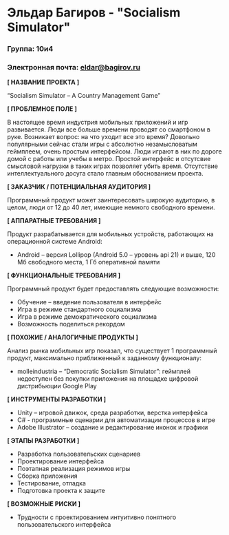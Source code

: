 # Эльдар Багиров - "Socialism Simulator"

### Группа: 10и4
### Электронная почта: eldar@bagirov.ru


**[ НАЗВАНИЕ ПРОЕКТА ]**

“Socialism Simulator – A Country Management Game”

**[ ПРОБЛЕМНОЕ ПОЛЕ ]**

В настоящее время индустрия мобильных приложений и игр развивается. Люди все больше времени проводят со смартфоном в руке. Возникает вопрос: на что уходит все это время?
Довольно популярными сейчас стали игры с абсолютно незамысловатым геймплеем, очень простым интерфейсом. Люди играют в них по дороге домой с работы или учебы в метро. Простой интерфейс и отсутсвие смысловой нагрузки в таких играх позволяет убить время. Отсутствие интеллектуального досуга стало главным обоснованием проекта.

**[ ЗАКАЗЧИК / ПОТЕНЦИАЛЬНАЯ АУДИТОРИЯ ]**

Программный продукт может заинтересовать широкую аудиторию, в целом, люди от 12 до 40 лет, имеющие немного свободного времени.

**[ АППАРАТНЫЕ ТРЕБОВАНИЯ ]** 

Продукт разрабатывается для мобильных устройств, работающих на операционной системе Android:

* Android – версия Lollipop (Android 5.0 – уровень api 21) и выше, 120 Мб свободного места, 1 Гб оперативной памяти

**[ ФУНКЦИОНАЛЬНЫЕ ТРЕБОВАНИЯ ]**

Программный продукт будет предоставлять следующие возможности:
* Обучение – введение пользователя в интерфейс
* Игра в режиме стандартного социализма
* Игра в режиме демократического социализма
* Возможность поделиться рекордом

**[ ПОХОЖИЕ / АНАЛОГИЧНЫЕ ПРОДУКТЫ ]**

Анализ рынка мобильных игр показал, что существует 1 программный продукт, максимально приближенный к заданному функционалу:

* molleindustria – “Democratic Socialism Simulator”: геймплей недоступен без покупки приложения на площадке цифровой дистрибьюции Google Play

**[ ИНСТРУМЕНТЫ РАЗРАБОТКИ ]**

* Unity – игровой движок, среда разработки, верстка интерфейса
* C# - программные сценарии для автоматизации процессов в игре
* Adobe Illustrator – создание и редактирование иконок и графики

**[ ЭТАПЫ РАЗРАБОТКИ ]**

* Разработка пользовательских сценариев
* Проектирование интерфейса
* Поэтапная реализация режимов игры
* Сборка приложения
* Тестирование, отладка
* Подготовка проекта к защите


**[ ВОЗМОЖНЫЕ РИСКИ ]**

* Трудности с проектированием интуитивно понятного пользовательского интерфейса
